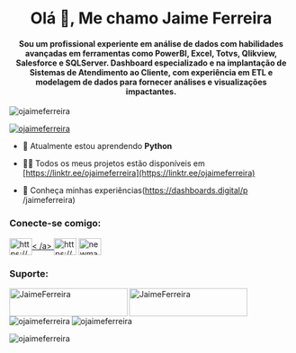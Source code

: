 <h1 align="center">Olá 👋, Me chamo Jaime Ferreira</h1>
<h4 align="center">Sou um profissional experiente em análise de dados com habilidades avançadas em ferramentas como PowerBI, Excel, Totvs, Qlikview, Salesforce e SQLServer. Dashboard especializado e na implantação de Sistemas de Atendimento ao Cliente, com experiência em ETL e modelagem de dados para fornecer análises e visualizações impactantes.</h4>

<p align="left"> <img src="https://komarev. com/ghpvc/?username=ojaimeferreira&label=Profile%20views&color=0e75b6&style=flat" alt="ojaimeferreira" /> </p>

<p align="left"> <a href="https://github.com/ryo -ma/github-profile-trophy"><img src="https://github-profile-trophy.vercel.app/?username=ojaimeferreira" alt="ojaimeferreira" /></a> </p>

- 🌱 Atualmente estou aprendendo **Python**

- 👨‍💻 Todos os meus projetos estão disponíveis em [https://linktr.ee/ojaimeferreira](https://linktr.ee/ojaimeferreira)

- 📄 Conheça minhas experiências(https://dashboards.digital/p /jaimeferreira)

<h3 align="left">Conecte-se comigo:</h3>
<p align="left">
<a href="https://linkedin.com/in/https://www.linkedin. com/in/jaime-ferreira-09a65913a/" target="blank"><img align="center" src="https://raw.githubusercontent.com/rahuldkjain/github-profile-readme-generator/master/src /images/icons/Social/linked-in-alt.svg" alt="https://www.linkedin.com/in/jaime-ferreira-09a65913a/" height="30" width="40" />< /a>
<a href="https://instagram.com/https://www.instagram.com/ojaimeferreira/" target="blank"><img align="center" src="https://raw .githubusercontent.com/rahuldkjain/github-profile-readme-generator/master/src/images/icons/Social/instagram.svg" alt="https://www.instagram.com/ojaimeferreira/" height="30" width="40" /></a>
<a href="https://discord.gg/newmachine_" target="blank"><img align="center" src="https://raw.githubusercontent. com/rahuldkjain/github-profile-readme-generator/master/src/images/icons/Social/discord.svg" alt="newmachine_" height="30" width="40" /></a> </
p >

<h3 align="left">Suporte:</h3>
<p> <a href="https://www.buymeacoffee.com/JaimeFerreira"> <img align="left" src="https://cdn .buymeacoffee.com/buttons/v2/default-yellow.png" height="50" width="210" alt="JaimeFerreira" /></a> <a href="https://ko-fi.com /JaimeFerreira"> <img align="left" src="https://cdn.ko-fi.com/cdn/kofi3.png?v=3" height="50" width="210" alt="JaimeFerreira " /></a> </p><br><br>

<p><img align="left" src="https://github-readme-stats.vercel.app/api/top-langs?username=ojaimeferreira&show_icons=true&locale=en&layout=compact" alt="ojaimeferreira" /> </p>

<p> <img align="center" src="https://github-readme-stats.vercel.app/api?username=ojaimeferreira&show_icons=true&locale=en" alt="ojaimeferreira" /> </p>

<p><img align="center" src="https://github-readme-streak-stats.herokuapp.com/?user=ojaimeferreira&" alt="ojaimeferreira" /></p>
